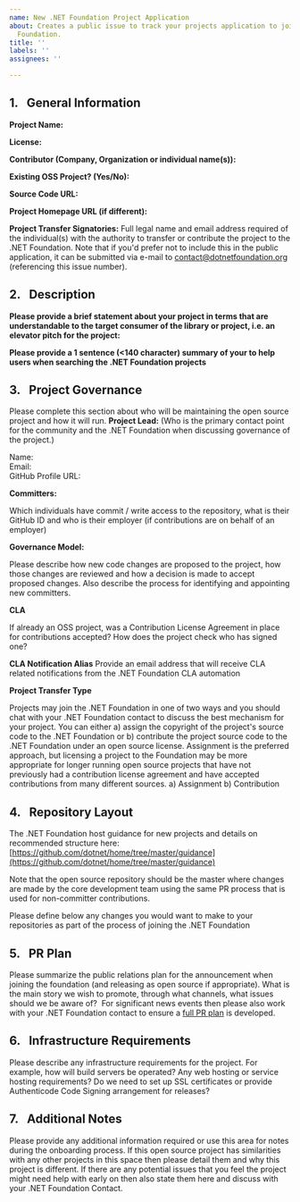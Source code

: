 ```yaml
---
name: New .NET Foundation Project Application
about: Creates a public issue to track your projects application to join the .NET
  Foundation.
title: ''
labels: ''
assignees: ''

---
```


<!-- 
Instructions:
Thanks for your application to join the .NET Foundation. 

1.  Here is a checklist of steps we’ll follow during the process: [https://github.com/dotnet/foundation/blob/master/guidance/new-projects.md](https://github.com/dotnet/foundation/blob/master/guidance/new-projects.md)
2.  Please fill out the application in the template below. If you prefer to submit via e-mail to keep information private, you can use this [application form](https://github.com/dotnet-foundation/projects/blob/master/OnBoardingQuestionaire.docx) and submit to contact@dotnetfoundation.org, referencing this issue number. You can also fill out the Word document and submit it as an [attachement to the issue](https://help.github.com/en/articles/file-attachments-on-issues-and-pull-requests), via Google Doc, etc. If you have questions, fill out what you know and discuss on the issue.
3.  After review and comment by the advisory council, we will submit your questionnaire to the board of directors recommending we add your project.
4.  We will send you a contribution agreement via DocuSign.
5.  We can announce the project is joining, and work through the other steps on the checklist.


Some common questions that come up on the questionnaire:

*   Project Transfer Signatories section: List the top contributors, with contact e-mail. For most projects, this is the top 1-5 contributors who have contributed more than a few hundred lines of code.
*   Contribution vs Assignment: The difference is in the contribution model is who actually owns the copyright. It is important, but in terms of practical operation of the project it’s pretty transparent.


*   **Contribution:** The project grants the .NET Foundation a license and rights to the intellectual property and source code. The project agrees that it is their work, and the .NET Foundation can protect your copyright.
*   **Assignment:** The project / company gives the .NET Foundation the project, the .NET Foundation grants it back  

 Normally for community projects we recommend contribution. It’s more applicable for projects that have had multiple contributors over a period of time. Assignment is more applicable for a project that was developed in-house by a company, as they have had complete and traceable ownership of the project throughout its lifespan. Either works fine and has little to no day to day impact on the project once it joins from an actual open source development / shipping software point of view. I’d honestly have to go back and check the transfer agreements for a project to tell you what contribution model they chose. So, whatever makes your lawyers happiest is best.
-->

## 1.   General Information

**Project Name:**

**License:**

**Contributor (Company, Organization or individual name(s)):**

**Existing OSS Project? (Yes/No):**

**Source Code URL:**

**Project Homepage URL (if different):**

**Project Transfer Signatories:**
Full legal name and email address required of the individual(s) with the authority to transfer or contribute the project to the .NET Foundation. Note that if you'd prefer not to include this in the public application, it can be submitted via e-mail to contact@dotnetfoundation.org (referencing this issue number).

## 2.   Description
**Please provide a brief statement about your project in terms that are understandable to the target consumer of the library or project, i.e. an elevator pitch for the project:**


**Please provide a 1 sentence (<140 character) summary of your to help users when searching the .NET Foundation projects**

## 3.   Project Governance
Please complete this section about who will be maintaining the open source project and how it will run.
**Project Lead:**
(Who is the primary contact point for the community and the .NET Foundation when discussing governance of the project.)

Name:   
 Email:   
 GitHub Profile URL:

**Committers:**

Which individuals have commit / write access to the repository, what is their GitHub ID and who is their employer (if contributions are on behalf of an employer)

**Governance Model:**

Please describe how new code changes are proposed to the project, how those changes are reviewed and how a decision is made to accept proposed changes. Also describe the process for identifying and appointing new committers.

**CLA**

If already an OSS project, was a Contribution License Agreement in place for contributions accepted? How does the project check who has signed one?

**CLA Notification Alias**
Provide an email address that will receive CLA related notifications from the .NET Foundation CLA automation

**Project Transfer Type**

Projects may join the .NET Foundation in one of two ways and you should chat with your .NET Foundation contact to discuss the best mechanism for your project. You can either a) assign the copyright of the project's source code to the .NET Foundation or b) contribute the project source code to the .NET Foundation under an open source license. Assignment is the preferred approach, but licensing a project to the Foundation may be more appropriate for longer running open source projects that have not previously had a contribution license agreement and have accepted contributions from many different sources.
a) Assignment
b) Contribution


## 4.   Repository Layout
The .NET Foundation host guidance for new projects and details on recommended structure here:
[https://github.com/dotnet/home/tree/master/guidance](https://github.com/dotnet/home/tree/master/guidance)

Note that the open source repository should be the master where changes are made by the core development team using the same PR process that is used for non-committer contributions.

Please define below any changes you would want to make to your repositories as part of the process of joining the .NET Foundation

## 5.   PR Plan
Please summarize the public relations plan for the announcement when joining the foundation (and releasing as open source if appropriate). What is the main story we wish to promote, through what channels, what issues should we be aware of?  For significant news events then please also work with your .NET Foundation contact to ensure a [full PR plan](https://dotnetfoundation.sharepoint.com/Shared%20Documents/PR/Communications%20Plan%20TEMPLATE.docx?web=1) is developed.

## 6.   Infrastructure Requirements
Please describe any infrastructure requirements for the project. For example, how will build servers be operated? Any web hosting or service hosting requirements? Do we need to set up SSL certificates or provide Authenticode Code Signing arrangement for releases?


## 7.   Additional Notes
Please provide any additional information required or use this area for notes during the onboarding process. If this open source project has similarities with any other projects in this space then please detail them and why this project is different. If there are any potential issues that you feel the project might need help with early on then also state them here and discuss with your .NET Foundation Contact.

